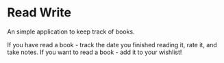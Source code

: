 # Read Write
An simple application to keep track of books.

If you have read a book - track the date you finished reading it, rate it, and take notes. If you want to read a book - add it to your wishlist!

